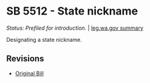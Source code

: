 # SB 5512 - State nickname
*Status: Prefiled for introduction.* | [leg.wa.gov summary](https://app.leg.wa.gov/billsummary?BillNumber=5512&Year=2021)

Designating a state nickname.

## Revisions
* [Original Bill](1/)